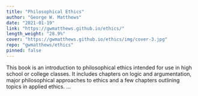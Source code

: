 ```yaml
---
title: "Philosophical Ethics"
author: "George W. Matthews"
date: "2021-01-19"
link: "https://gwmatthews.github.io/ethics/"
length_weight: "28.9%"
cover: "https://gwmatthews.github.io/ethics/img/cover-3.jpg"
repo: "gwmatthews/ethics"
pinned: false
---
```


This book is an introduction to philosophical ethics intended for use in high school or college classes. It includes chapters on logic and argumentation, major philosophical approaches to ethics and a few chapters outlining topics in applied ethics. ...
